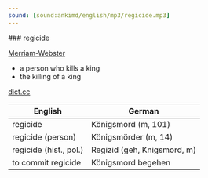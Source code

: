 ```yaml
---
sound: [sound:ankimd/english/mp3/regicide.mp3]
---
```


\### regicide

[Merriam-Webster](https://www.merriam-webster.com/dictionary/regicide)

- a person who kills a king
- the killing of a king

[dict.cc](https://www.dict.cc/regicide)

| English        | German       |
| -------------- | ------------ |
| regicide | Königsmord (m, 101) |
| regicide (person) | Königsmörder (m, 14) |
| regicide (hist., pol.) | Regizid (geh, Knigsmord, m) |
| to commit regicide | Königsmord begehen |
